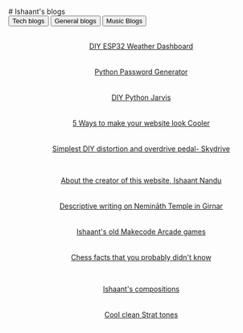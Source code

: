 <style>
.tabContent > ul{
  list-style:none;
  margin:0 auto;
  display:flex;
  flex-direction: column;
  line-height:20px;
  gap:5px;
}
.tabContent >ul>li{
  margin:0 auto;
  padding:clamp(6px,12px,24px);
  border-radius:24px;
  border:1px dashed white;
  font:4em;
}

</style>

<br>
# Ishaant's blogs

<div class="tab">
  <button class="tabLinks" id="techB" onclick='openBlog(event, "tech")'>Tech blogs</button>
  <button class="tabLinks" onclick="openBlog(event, 'general')" id="genB" >General blogs</button>
  <button class="tabLinks" onclick="openBlog(event, 'music')" id="musB">Music Blogs</button>
</div>

<div id="tech" class="tabContent" markdown="1"><br>
 
- [DIY ESP32 Weather Dashboard](/esp32Api/)  
- [Python Password Generator](/pyPassGenerator/)  
- [DIY Python Jarvis](/pyJarvis/)    
- [5 Ways to make your website look Cooler](/howToMakeWebsiteBeautiful/)
- [Simplest DIY distortion and overdrive pedal- Skydrive](/skyDrive/)

</div>

<div id="general" class="tabContent" markdown="1">
<br>
 
- [About the creator of this website, Ishaant Nandu](/aboutMe/)  
- [Descriptive writing on Nemināth Temple in Girnar](/neminathTempleDesc/)  
- [Ishaant's old Makecode Arcade games](/oldGames/)  
- [Chess facts that you probably didn't know](/chessFacts/)
</div>

<div id="music" class="tabContent" markdown="1">
<br>

- [Ishaant's compositions](/compositions/)
- [Cool clean Strat tones](/stratTones/)

</div>

<script defer>
function openBlog(evt,blogName) {
  console.log(evt);
  var i, tabContent, tabLinks;
  tabContent = document.getElementsByClassName("tabContent");
  for (i = 0; i < tabContent.length; i++) {
    tabContent[i].style.display = "none";
  }
 
  document.getElementById(blogName).style.display = "block";
}
openBlog('', 'general');


</script>
